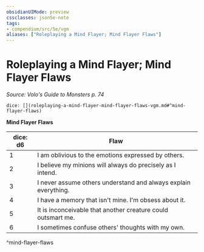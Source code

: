 ```yaml
---
obsidianUIMode: preview
cssclasses: json5e-note
tags:
- compendium/src/5e/vgm
aliases: ["Roleplaying a Mind Flayer; Mind Flayer Flaws"]
---
```

# Roleplaying a Mind Flayer; Mind Flayer Flaws
*Source: Volo's Guide to Monsters p. 74* 

`dice: [](roleplaying-a-mind-flayer-mind-flayer-flaws-vgm.md#^mind-flayer-flaws)`

**Mind Flayer Flaws**

| dice: d6 | Flaw |
|----------|------|
| 1 | I am oblivious to the emotions expressed by others. |
| 2 | I believe my minions will always do precisely as I intend. |
| 3 | I never assume others understand and always explain everything. |
| 4 | I have a memory that isn't mine. I'm obsess about it. |
| 5 | It is inconceivable that another creature could outsmart me. |
| 6 | I sometimes confuse others' thoughts with my own. |
^mind-flayer-flaws